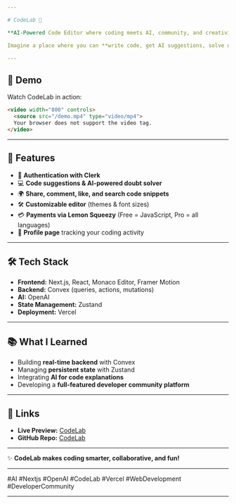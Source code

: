 ```yaml
---

# CodeLab 🚀

**AI-Powered Code Editor where coding meets AI, community, and creativity!**

Imagine a place where you can **write code, get AI suggestions, solve doubts, and connect with developers** — all in one platform. That’s **CodeLab**.

---
```


## 🎥 Demo

Watch CodeLab in action:

```html
<video width="800" controls>
  <source src="/demo.mp4" type="video/mp4">
  Your browser does not support the video tag.
</video>
```

---

## 🌟 Features

* 🔐 **Authentication with Clerk**
* 💻 **Code suggestions & AI-powered doubt solver**
* 🌍 **Share, comment, like, and search code snippets**
* 🛠 **Customizable editor** (themes & font sizes)
* 💳 **Payments via Lemon Squeezy** (Free = JavaScript, Pro = all languages)
* 👤 **Profile page** tracking your coding activity

---

## 🛠 Tech Stack

* **Frontend:** Next.js, React, Monaco Editor, Framer Motion
* **Backend:** Convex (queries, actions, mutations)
* **AI:** OpenAI
* **State Management:** Zustand
* **Deployment:** Vercel

---

## 📚 What I Learned

* Building **real-time backend** with Convex
* Managing **persistent state** with Zustand
* Integrating **AI for code explanations**
* Developing a **full-featured developer community platform**

---

## 🔗 Links

* **Live Preview:** [CodeLab](https://code-lab-six.vercel.app/)
* **GitHub Repo:** [CodeLab](https://github.com/ZaryabKhan001/CodeLab)

---

✨ **CodeLab makes coding smarter, collaborative, and fun!**

---

#AI #Nextjs #OpenAI #CodeLab #Vercel #WebDevelopment #DeveloperCommunity

---
